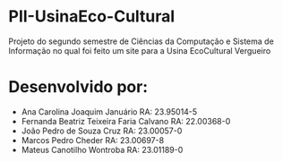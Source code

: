 # PII-UsinaEco-Cultural
Projeto do segundo semestre de Ciências da Computação e Sistema de Informação no qual foi feito um site para a Usina EcoCultural Vergueiro

# Desenvolvido por:
- Ana Carolina Joaquim Januário RA: 23.95014-5
- Fernanda Beatriz Teixeira Faria Calvano RA: 22.00368-0
- João Pedro de Souza Cruz RA: 23.00057-0
- Marcos Pedro Cheder RA: 23.00697-8
- Mateus Canotilho Wontroba RA: 23.01189-0
  
